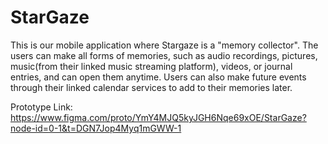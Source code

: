# StarGaze
This is our mobile application where Stargaze is a "memory collector". The users can make all forms of memories, such as audio recordings, pictures, music(from their linked music streaming platform), videos, or journal entries, and can open them anytime. Users can also make future events through their linked calendar services to add to their memories later. 

Prototype Link: 
https://www.figma.com/proto/YmY4MJQ5kyJGH6Nqe69xOE/StarGaze?node-id=0-1&t=DGN7Jop4Myq1mGWW-1


